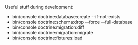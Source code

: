 
Useful stuff during development:


- bin/console doctrine:database:create --if-not-exists
- bin/console doctrine:schema:drop --force --full-database
- bin/console doctrine:migration:diff
- bin/console doctrine:migration:migrate
- bin/console doctrine:fixtures:load
